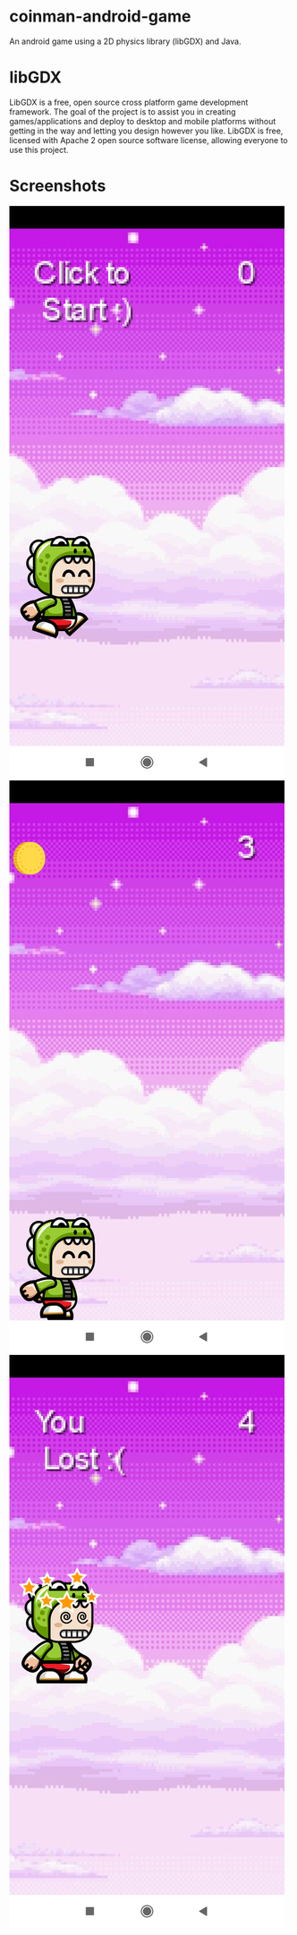 # coinman-android-game

An android game using a 2D physics library (libGDX) and Java.

# libGDX

LibGDX is a free, open source cross platform game development framework. The goal of the project is to assist you in creating games/applications and deploy to desktop and mobile platforms without getting in the way and letting you design however you like.
LibGDX is free, licensed with Apache 2 open source software license, allowing everyone to use this project.

# Screenshots

![start](screen_start.png)
![mid](screen_mid.png)
![lost](screen_lost.png)
